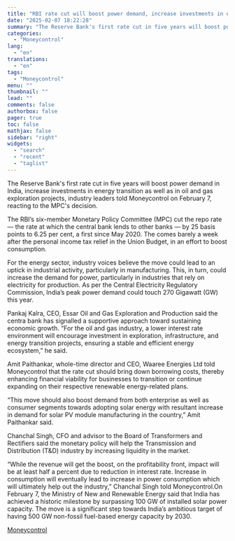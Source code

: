 ```yaml
---
title: "RBI rate cut will boost power demand, increase investments in energy projects"
date: "2025-02-07 18:22:28"
summary: "The Reserve Bank's first rate cut in five years will boost power demand in India, increase investments in energy transition as well as in oil and gas exploration projects, industry leaders told Moneycontrol on February 7, reacting to the MPC's decision.The RBI’s six-member Monetary Policy Committee (MPC) cut the repo..."
categories:
  - "Moneycontrol"
lang:
  - "en"
translations:
  - "en"
tags:
  - "Moneycontrol"
menu: ""
thumbnail: ""
lead: ""
comments: false
authorbox: false
pager: true
toc: false
mathjax: false
sidebar: "right"
widgets:
  - "search"
  - "recent"
  - "taglist"
---
```


The Reserve Bank's first rate cut in five years will boost power demand in India, increase investments in energy transition as well as in oil and gas exploration projects, industry leaders told Moneycontrol on February 7, reacting to the MPC's decision.

The RBI’s six-member Monetary Policy Committee (MPC) cut the repo rate — the rate at which the central bank lends to other banks — by 25 basis points to 6.25 per cent, a first since May 2020. The comes barely a week after the personal income tax relief in the Union Budget, in an effort to boost consumption.

For the energy sector, industry voices believe the move could lead to an uptick in industrial activity, particularly in manufacturing. This, in turn, could increase the demand for power, particularly in industries that rely on electricity for production. As per the Central Electricity Regulatory Commission, India’s peak power demand could touch 270 Gigawatt (GW) this year.

Pankaj Kalra, CEO, Essar Oil and Gas Exploration and Production said the centra bank has signalled a supportive approach toward sustaining economic growth. “For the oil and gas industry, a lower interest rate environment will encourage investment in exploration, infrastructure, and energy transition projects, ensuring a stable and efficient energy ecosystem,” he said.

Amit Paithankar, whole-time director and CEO, Waaree Energies Ltd told Moneycontrol that the rate cut should bring down borrowing costs, thereby enhancing financial viability for businesses to transition or continue expanding on their respective renewable energy-related plans.

“This move should also boost demand from both enterprise as well as consumer segments towards adopting solar energy with resultant increase in demand for solar PV module manufacturing in the country,” Amit Paithankar said.

Chanchal Singh, CFO and advisor to the Board of Transformers and Rectifiers said the monetary policy will help the Transmission and Distribution (T&D) industry by increasing liquidity in the market.

“While the revenue will get the boost, on the profitability front, impact will be at least half a percent due to reduction in interest rate. Increase in consumption will eventually lead to increase in power consumption which will ultimately help out the industry,” Chanchal Singh told Moneycontrol.On February 7, the Ministry of New and Renewable Energy said that India has achieved a historic milestone by surpassing 100 GW of installed solar power capacity. The move is a significant step towards India’s ambitious target of having 500 GW non-fossil fuel-based energy capacity by 2030.

[Moneycontrol](https://www.tradingview.com/news/moneycontrol:43a956cff094b:0-rbi-rate-cut-will-boost-power-demand-increase-investments-in-energy-projects/)
